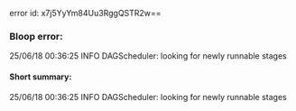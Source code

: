 error id: x7j5YyYm84Uu3RggQSTR2w==
### Bloop error:

25/06/18 00:36:25 INFO DAGScheduler: looking for newly runnable stages
#### Short summary: 

25/06/18 00:36:25 INFO DAGScheduler: looking for newly runnable stages